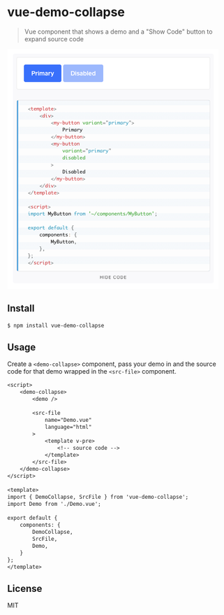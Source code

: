 # vue-demo-collapse

> Vue component that shows a demo and a "Show Code" button to expand source code

<img src="/.github/screenshot.png">

## Install
```sh
$ npm install vue-demo-collapse
```

## Usage
Create a `<demo-collapse>` component, pass your demo in and the source code for that demo wrapped in the `<src-file>` component.
```vue
<script>
	<demo-collapse>
		<demo />

		<src-file
			name="Demo.vue"
			language="html"
		>
			<template v-pre>
				<!-- source code -->
			</template>
		</src-file>
	</demo-collapse>
</script>

<template>
import { DemoCollapse, SrcFile } from 'vue-demo-collapse';
import Demo from './Demo.vue';

export default {
	components: {
		DemoCollapse,
		SrcFile,
		Demo,
	}
};
</template>

```

## License
MIT